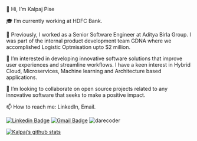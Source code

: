 👋 Hi, I’m Kalpaj Pise

🎓 I’m currently working at HDFC Bank.

🌱 Previously, I worked as a Senior Software Engineer at Aditya Birla Group. I was part of the internal product development team GDNA where we accomplished Logistic Optmisation upto $2 million.

👀 I’m interested in developing innovative software solutions that improve user experiences and streamline workflows. I have a keen interest in Hybrid Cloud, Microservices, Machine learning and Architecture based applications.

💞️ I’m looking to collaborate on open source projects related to any innovative software that seeks to make a positive impact.

📫 How to reach me: LinkedIn, Email.


[![Linkedin Badge](https://img.shields.io/badge/-Kalpaj-Pise-blue?style=flat-square&logo=Linkedin&logoColor=white&link=https://www.linkedin.com/in/kalpaj-pise/)](https://www.linkedin.com/in/kalpaj-pise/)
[![Gmail Badge](https://img.shields.io/badge/kalpaj12@gmail.com-c14438?style=flat-square&logo=Gmail&logoColor=white&link=mailto:kalpaj12@gmail.com)](mailto:kalpaj12@gmail.com)
<img src="https://komarev.com/ghpvc/?username=kalpajpise" alt="darecoder"/>

[![Kalpaj’s github stats](https://github-readme-stats.vercel.app/api?username=kalpajpise)](https://github.com/kalpajpise)
